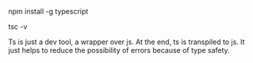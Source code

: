 npm install -g typescript

tsc -v

Ts is just a dev tool, a wrapper over js. At the end, ts is transpiled to js. It just helps to reduce the possibility of errors because of type safety.